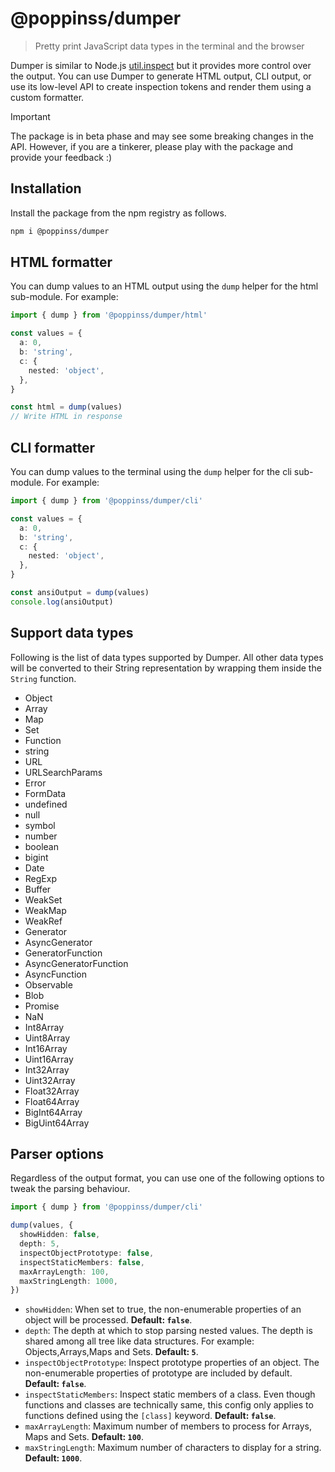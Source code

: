 # @poppinss/dumper

> Pretty print JavaScript data types in the terminal and the browser

Dumper is similar to Node.js [util.inspect](https://nodejs.org/api/util.html#utilinspectobject-options) but it provides more control over the output. You can use Dumper to generate HTML output, CLI output, or use its low-level API to create inspection tokens and render them using a custom formatter.

> [!IMPORTANT]  
> The package is in beta phase and may see some breaking changes in the API. However, if you are a tinkerer, please play with the package and provide your feedback :)

## Installation

Install the package from the npm registry as follows.

```sh
npm i @poppinss/dumper
```

## HTML formatter

You can dump values to an HTML output using the `dump` helper for the html sub-module. For example:

```ts
import { dump } from '@poppinss/dumper/html'

const values = {
  a: 0,
  b: 'string',
  c: {
    nested: 'object',
  },
}

const html = dump(values)
// Write HTML in response
```

## CLI formatter

You can dump values to the terminal using the `dump` helper for the cli sub-module. For example:

```ts
import { dump } from '@poppinss/dumper/cli'

const values = {
  a: 0,
  b: 'string',
  c: {
    nested: 'object',
  },
}

const ansiOutput = dump(values)
console.log(ansiOutput)
```

## Support data types

Following is the list of data types supported by Dumper. All other data types will be converted to their String representation by wrapping them inside the `String` function.

- Object
- Array
- Map
- Set
- Function
- string
- URL
- URLSearchParams
- Error
- FormData
- undefined
- null
- symbol
- number
- boolean
- bigint
- Date
- RegExp
- Buffer
- WeakSet
- WeakMap
- WeakRef
- Generator
- AsyncGenerator
- GeneratorFunction
- AsyncGeneratorFunction
- AsyncFunction
- Observable
- Blob
- Promise
- NaN
- Int8Array
- Uint8Array
- Int16Array
- Uint16Array
- Int32Array
- Uint32Array
- Float32Array
- Float64Array
- BigInt64Array
- BigUint64Array

## Parser options

Regardless of the output format, you can use one of the following options to tweak the parsing behaviour.

```ts
import { dump } from '@poppinss/dumper/cli'

dump(values, {
  showHidden: false,
  depth: 5,
  inspectObjectPrototype: false,
  inspectStaticMembers: false,
  maxArrayLength: 100,
  maxStringLength: 1000,
})
```

- `showHidden`: When set to true, the non-enumerable properties of an object will be processed. **Default: `false`**.
- `depth`: The depth at which to stop parsing nested values. The depth is shared among all tree like data structures. For example: Objects,Arrays,Maps and Sets. **Default: `5`**.
- `inspectObjectPrototype`: Inspect prototype properties of an object. The non-enumerable properties of prototype are included by default. **Default: `false`**.
- `inspectStaticMembers`: Inspect static members of a class. Even though functions and classes are technically same, this config only applies to functions defined using the `[class]` keyword. **Default: `false`**.
- `maxArrayLength`: Maximum number of members to process for Arrays, Maps and Sets. **Default: `100`**.
- `maxStringLength`: Maximum number of characters to display for a string. **Default: `1000`**.
